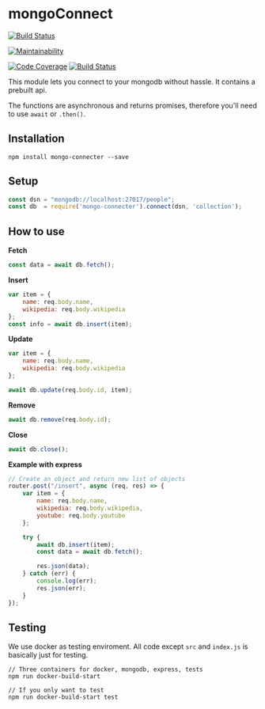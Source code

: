 # mongoConnect

[![Build Status](https://travis-ci.org/Nicklas766/mongo-connecter.svg?branch=master)](https://travis-ci.org/Nicklas766/mongo-connecter)

[![Maintainability](https://api.codeclimate.com/v1/badges/81e618dabfb2cc92e091/maintainability)](https://codeclimate.com/github/Nicklas766/mongo-connecter/maintainability)

[![Code Coverage](https://scrutinizer-ci.com/g/Nicklas766/mongo-connecter/badges/coverage.png?b=master)](https://scrutinizer-ci.com/g/Nicklas766/mongo-connecter/?branch=master)
[![Build Status](https://scrutinizer-ci.com/g/Nicklas766/mongo-connecter/badges/build.png?b=master)](https://scrutinizer-ci.com/g/Nicklas766/mongo-connecter/build-status/master)

This module lets you connect to your mongodb without hassle. It contains a
prebuilt api.

The functions are asynchronous and returns promises, therefore you'll need to
use `await` or `.then()`.

## Installation

```
npm install mongo-connecter --save
```

## Setup
```javascript
const dsn = "mongodb://localhost:27017/people";
const db  = require('mongo-connecter').connect(dsn, 'collection');
```

## How to use


**Fetch**
```javascript
const data = await db.fetch();
```

**Insert**
```javascript
var item = {
    name: req.body.name,
    wikipedia: req.body.wikipedia
};
const info = await db.insert(item);
```

**Update**
```javascript
var item = {
    name: req.body.name,
    wikipedia: req.body.wikipedia
};

await db.update(req.body.id, item);
```

**Remove**
```javascript
await db.remove(req.body.id);
```

**Close**
```javascript
await db.close();
```

**Example with express**
```javascript
// Create an object and return new list of objects
router.post("/insert", async (req, res) => {
    var item = {
        name: req.body.name,
        wikipedia: req.body.wikipedia,
        youtube: req.body.youtube
    };

    try {
        await db.insert(item);
        const data = await db.fetch();

        res.json(data);
    } catch (err) {
        console.log(err);
        res.json(err);
    }
});
```

## Testing

We use docker as testing enviroment. All code except `src` and `index.js` is basically just for
testing.

```
// Three containers for docker, mongodb, express, tests
npm run docker-build-start

// If you only want to test
npm run docker-build-start test
```
